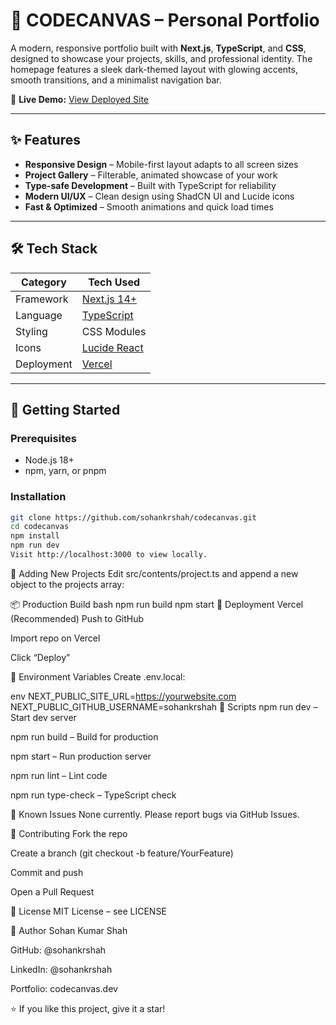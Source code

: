 # 🚀 CODECANVAS – Personal Portfolio

A modern, responsive portfolio built with **Next.js**, **TypeScript**, and **CSS**, designed to showcase your projects, skills, and professional identity. The homepage features a sleek dark-themed layout with glowing accents, smooth transitions, and a minimalist navigation bar.

🔗 **Live Demo:** [View Deployed Site](https://your-deployment-link.com)

---

## ✨ Features

- **Responsive Design** – Mobile-first layout adapts to all screen sizes
- **Project Gallery** – Filterable, animated showcase of your work
- **Type-safe Development** – Built with TypeScript for reliability
- **Modern UI/UX** – Clean design using ShadCN UI and Lucide icons
- **Fast & Optimized** – Smooth animations and quick load times

---

## 🛠️ Tech Stack

| Category     | Tech Used                     |
|--------------|-------------------------------|
| Framework    | [Next.js 14+](https://nextjs.org/) |
| Language     | [TypeScript](https://www.typescriptlang.org/) |
| Styling      | CSS Modules      |
| Icons        | [Lucide React](https://lucide.dev/) |
| Deployment   | [Vercel](https://vercel.com/) |



---

## 🚀 Getting Started

### Prerequisites

- Node.js 18+
- npm, yarn, or pnpm

### Installation

```bash
git clone https://github.com/sohankrshah/codecanvas.git
cd codecanvas
npm install
npm run dev
Visit http://localhost:3000 to view locally.
```
📝 Adding New Projects
Edit src/contents/project.ts and append a new object to the projects array:

📦 Production Build
bash
npm run build
npm start
🚢 Deployment
Vercel (Recommended)
Push to GitHub

Import repo on Vercel

Click “Deploy”

📄 Environment Variables
Create .env.local:

env
NEXT_PUBLIC_SITE_URL=https://yourwebsite.com
NEXT_PUBLIC_GITHUB_USERNAME=sohankrshah
🧪 Scripts
npm run dev – Start dev server

npm run build – Build for production

npm start – Run production server

npm run lint – Lint code

npm run type-check – TypeScript check

🐛 Known Issues
None currently. Please report bugs via GitHub Issues.

🤝 Contributing
Fork the repo

Create a branch (git checkout -b feature/YourFeature)

Commit and push

Open a Pull Request

📜 License
MIT License – see LICENSE

👤 Author
Sohan Kumar Shah

GitHub: @sohankrshah

LinkedIn: @sohankrshah

Portfolio: codecanvas.dev

⭐ If you like this project, give it a star!
